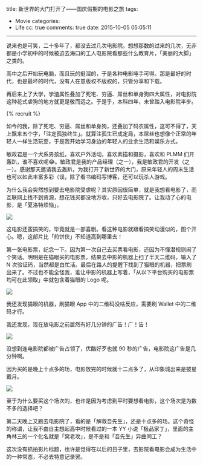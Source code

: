 title: 新世界的大门打开了——国庆假期的电影之旅
tags:
  - Movie
categories:
  - Life
cc: true
comments: true
date: 2015-10-05 05:05:11
---

说来也是可笑，二十多年了，都没去过几次电影院。想想那数的过来的几次，无非都是小学初中的时候被迫去海口的工人电影院看那些什么教育片，「美丽的大脚」之类的。

高中之后开始玩电脑，而且玩的挺溜的，于是各种电影唾手可得。那是最好的时代，也是最坏的时代，没有人在意版权不版权的，只管分享和下载。

再后来上了大学，学渣属性叠加了死宅、穷逼、屌丝和单身狗四大属性，对电影院这种花式虐狗的地方就更是敬而远之。于是乎，本科四年，未曾踏入电影院半步。

<!-- more --><!-- indicate-the-source -->

{% recruit %}

如今的我，除了死宅、穷逼、屌丝和单身狗，还叠加了码农属性，这可不得了，天上飘来五个字，「注定孤独终生」。就算注孤生已成定局，本屌丝也想像个正常的年轻人一样生活玩耍，于是我开始学习身边的年轻人的业余生活和娱乐方式。

敏政君是一个犬系男孩纸，喜欢户外活动，喜欢素描和摄影，喜欢和 PLMM 们开轰趴，谁不喜欢呢😂。敏政君是我的产品经理（之一），我是敏政君的开发（之一）。感谢那天邀请我去轰趴，为我打开了新世界的大门，原来年轻人的周末生活也可以如此丰富多彩（误，除了看书编码写博客，还可以玩杀人游戏。

为什么我会突然想到要去电影院受虐呢？其实原因很简单，就是我想看电影了，而互联网上找不到资源，想花钱买都没地方收，只好去电影院了。让我动了心的电影，是「夏洛特烦恼」。

![](https://ws3.sinaimg.cn/mw1024/e724cbefgw1ewprgllvyij21kw0opam6.jpg)

这电影还蛮搞笑的，毕竟就是一部喜剧。看这种电影就跟看搞笑动漫似的，图个开心。嗯，这部片比「煎饼侠」不知道高到哪里去！

第一张电影票，纪念一下。因为第一次自己去买票看电影，还因为不懂潜规则闹了个笑话。明明是在猫眼买的电影票，结果去中影的机器上扫了半天二维码，输入了 N 次验证码，当然都是白忙活。最后在路人的提醒下找到了猫眼的机器，把票刷出来了。不过也不能全怪我，谁让中影的机器上写着，「从以下平台购买的电影票均可在此领取」中就包含着猫眼的 Logo 呢。

![](https://ws3.sinaimg.cn/mw1024/e724cbefgw1ewprxxc017j21kw1kw7s1.jpg)

我还发现猫眼的机器，刷猫眼 App 中的二维码没啥反应，需要刷 Wallet 中的二维码才行。

我还发现，现在放电影之前居然有好几分钟的广告！广！告！

![](https://ws1.sinaimg.cn/mw1024/e724cbefgw1ewprlc4zqpj21kw0ontkb.jpg)

没想到连电影院都被广告占领了，优酷好歹也就 90 秒的广告，电影院这广告是几分钟啊。

因为买的是晚上十点多的场，电影放完的时候就十二点多了，从印象城出来是披星戴月。

![](https://ws3.sinaimg.cn/mw1024/e724cbefgw1ewprpyeonaj21kw16oatv.jpg)

至于为什么要买这个场次的，也许是因为考虑到平时要想看电影，这个场次是为数不多的选择吧？

第二天晚上又跑去电影院了，看的是「解救吾先生」，还是十点多的场。这个奇怪的称谓，让我不由自主想起高中时候看过的一本 YY 小说「极品家丁」，里面的主角林三的一个化名就是「窝老攻」，是不是和「吾先生」异曲同工？

这次没有抓拍影片标题，也许是觉得在以后的日子里，去影院看电影会成为生活中的一种常态，不必去特意记录罢。



